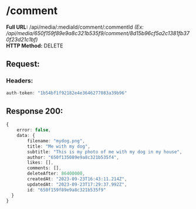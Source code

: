 # /comment
**Full URL:** /api/media/:mediaId/comment/:commentId *(Ex: /api/media/650f159f89e9a8c321b535f9/comment/8d15b96cf5a2c1381fb370f23d21c1bf)*  
**HTTP Method:** DELETE  
## Request:
### Headers:
```ts
auth-token: "1b54bf1f92182e4e3646277083a39b96"
```

## Response **200**:
```ts
{
    error: false,
    data: {
        filename: "mydog.png",
        title: "Me with my dog",
        subtitle: "This is my photo of me with my dog in my house",
        author: "650f135089e9a8c321b535f4",
        likes: [],
        comments: [],
        deleteAfter: 86400000,
        createdAt: "2023-09-23T16:43:11.214Z",
        updatedAt: "2023-09-23T17:29:37.992Z",
        id: "650f159f89e9a8c321b535f9"
  }
}
```